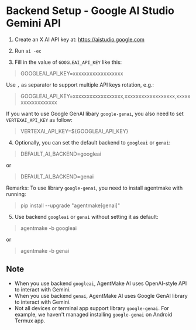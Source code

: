 # Backend Setup - Google AI Studio Gemini API

1. Create an X AI API key at: https://aistudio.google.com

2. Run `ai -ec`

3. Fill in the value of `GOOGLEAI_API_KEY` like this:

> GOOGLEAI_API_KEY=xxxxxxxxxxxxxxxxxx

Use `,` as separator to support multiple API keys rotation, e.g.:

> GOOGLEAI_API_KEY=xxxxxxxxxxxxxxxxxx,xxxxxxxxxxxxxxxxxx,xxxxxxxxxxxxxxxxxx

If you want to use Google GenAI libary `google-genai`, you also need to set `VERTEXAI_API_KEY` as follow:

> VERTEXAI_API_KEY=${GOOGLEAI_API_KEY}

4. Optionally, you can set the default backend to `googleai` or `genai`:

> DEFAULT_AI_BACKEND=googleai

or

> DEFAULT_AI_BACKEND=genai

Remarks: To use library `google-genai`, you need to install agentmake with running:

> pip install --upgrade "agentmake[genai]"

5. Use backend `googleai` or `genai` without setting it as default:

> agentmake -b googleai

or

> agentmake -b genai

## Note

* When you use backend `googleai`, AgentMake AI uses OpenAI-style API to interact with Gemini.
* When you use backend `genai`, AgentMake AI uses Google GenAI library to interact with Gemini.
* Not all devices or terminal app support library `google-genai`. For example, we haven't managed installing `google-genai` on Android Termux app.
